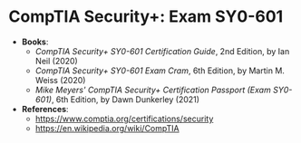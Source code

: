 # CompTIA Security+: Exam SY0-601
- **Books**: 
  - *CompTIA Security+ SY0-601 Certification Guide*, 2nd Edition, by Ian Neil (2020)
  - *CompTIA Security+ SY0-601 Exam Cram*, 6th Edition, by Martin M. Weiss (2020)
  - *Mike Meyers' CompTIA Security+ Certification Passport (Exam SY0-601)*, 6th Edition, by Dawn Dunkerley (2021)
- **References**:
  - https://www.comptia.org/certifications/security
  - https://en.wikipedia.org/wiki/CompTIA
